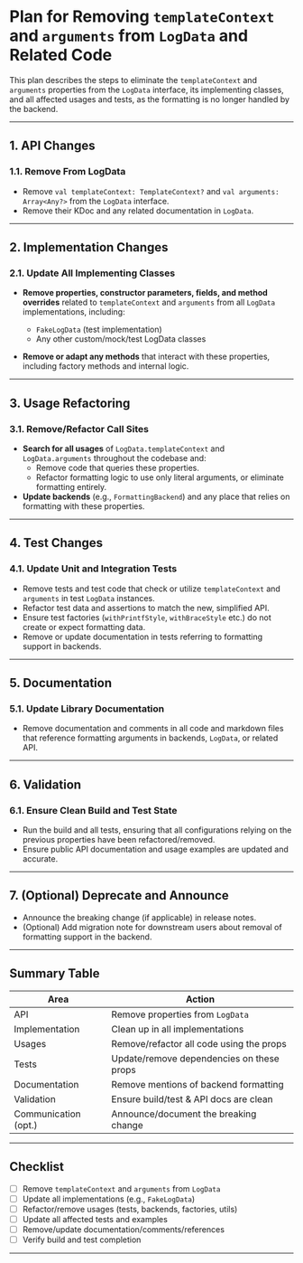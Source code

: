 # Plan for Removing `templateContext` and `arguments` from `LogData` and Related Code

This plan describes the steps to eliminate the `templateContext` and `arguments` properties from the `LogData` interface, its implementing classes, and all affected usages and tests, as the formatting is no longer handled by the backend.

---

## 1. API Changes

### 1.1. Remove From LogData

- Remove `val templateContext: TemplateContext?` and `val arguments: Array<Any?>` from the `LogData` interface.
- Remove their KDoc and any related documentation in `LogData`.

---

## 2. Implementation Changes

### 2.1. Update All Implementing Classes

- **Remove properties, constructor parameters, fields, and method overrides** related to `templateContext` and `arguments` from all `LogData` implementations, including:
    - `FakeLogData` (test implementation)
    - Any other custom/mock/test LogData classes

- **Remove or adapt any methods** that interact with these properties, including factory methods and internal logic.

---

## 3. Usage Refactoring

### 3.1. Remove/Refactor Call Sites

- **Search for all usages** of `LogData.templateContext` and `LogData.arguments` throughout the codebase and:
    - Remove code that queries these properties.
    - Refactor formatting logic to use only literal arguments, or eliminate formatting entirely.
- **Update backends** (e.g., `FormattingBackend`) and any place that relies on formatting with these properties.

---

## 4. Test Changes

### 4.1. Update Unit and Integration Tests

- Remove tests and test code that check or utilize `templateContext` and `arguments` in test `LogData` instances.
- Refactor test data and assertions to match the new, simplified API.
- Ensure test factories (`withPrintfStyle`, `withBraceStyle` etc.) do not create or expect formatting data.
- Remove or update documentation in tests referring to formatting support in backends.

---

## 5. Documentation

### 5.1. Update Library Documentation

- Remove documentation and comments in all code and markdown files that reference formatting arguments in backends, `LogData`, or related API.

---

## 6. Validation

### 6.1. Ensure Clean Build and Test State

- Run the build and all tests, ensuring that all configurations relying on the previous properties have been refactored/removed.
- Ensure public API documentation and usage examples are updated and accurate.

---

## 7. (Optional) Deprecate and Announce

- Announce the breaking change (if applicable) in release notes.
- (Optional) Add migration note for downstream users about removal of formatting support in the backend.

---

## Summary Table

| Area                 | Action                                      |
|----------------------|---------------------------------------------|
| API                  | Remove properties from `LogData`            |
| Implementation       | Clean up in all implementations             |
| Usages               | Remove/refactor all code using the props    |
| Tests                | Update/remove dependencies on these props   |
| Documentation        | Remove mentions of backend formatting       |
| Validation           | Ensure build/test & API docs are clean      |
| Communication (opt.) | Announce/document the breaking change       |

---

## Checklist

- [ ] Remove `templateContext` and `arguments` from `LogData`
- [ ] Update all implementations (e.g., `FakeLogData`)
- [ ] Refactor/remove usages (tests, backends, factories, utils)
- [ ] Update all affected tests and examples
- [ ] Remove/update documentation/comments/references
- [ ] Verify build and test completion

---
